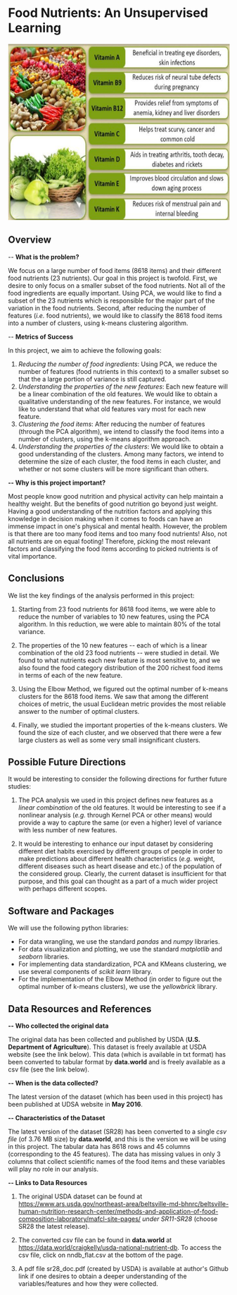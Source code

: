 # Food Nutrients: An Unsupervised Learning 
<p align="center">
<img src="Food_Nutrients.png" width=800, height=400>

## Overview

-- **What is the problem?**

We focus on a large number of food items (8618 items) and their different food nutrients (23 nutrients). Our goal in this project is twofold. First, we desire to only focus on a smaller subset of the food nutrients. Not all of the food ingredients are equally important. Using PCA, we would like to find a subset of the 23 nutrients which is responsible for the major part of the variation in the food nutrients. Second, after reducing the number of features (*i.e.* food nutrients), we would like to classify the 8618 food items into a number of clusters, using k-means clustering algorithm.  

-- **Metrics of Success**

In this project, we aim to achieve the following goals:

   1. *Reducing the number of food ingredients*: Using PCA, we reduce the number of features (food nutrients in this context) to a smaller subset so that the a large portion of variance is still captured.
   2. *Understanding the properties of the new features*: Each new feature will be a linear combination of the old features. We would like to obtain a qualitative understanding of the new features. For instance, we would like to understand that what old features vary most for each new feature.    
   3. *Clustering the food items*: After reducing the number of features (through the PCA algorithm), we intend to classify the food items into a number of clusters, using the k-means algorithm approach.
   4. *Understanding the properties of the clusters*: We would like to obtain a good understanding of the clusters. Among many factors, we intend to determine the size of each cluster, the food items in each cluster, and whether or not some clusters will be more significant than others.
   
**-- Why is this project important?**

Most people know good nutrition and physical activity can help maintain a healthy weight. But the benefits of good nutrition go beyond just weight. Having a good understanding of the nutrition factors and applying this knowledge in decision making when it comes to foods can have an immense impact in one's physical and mental health. However, the problem is that there are too many food items and too many food nutrients! Also, not all nutrients are on equal footing! Therefore, picking the most relevant factors and classifying the food items according to picked nutrients is of vital importance.

## Conclusions
We list the key findings of the analysis performed in this project:

 1. Starting from 23 food nutrients for 8618 food items, we were able to reduce the number of variables to 10 new features, using the PCA algorithm. In this reduction, we were able to maintain 80% of the total variance.
 
 2. The properties of the 10 new features -- each of which is a linear combination of the old 23 food nutrients -- were studied in detail. We found to what nutrients each new feature is most sensitive to, and we also found the food category distribution of the 200 richest food items in terms of each of the new feature. 
 
 3. Using the Elbow Method, we figured out the optimal number of k-means clusters for the 8618 food items. We saw that among the different choices of metric, the usual Euclidean metric provides the most reliable answer to the number of optimal clusters.
 
 4. Finally, we studied the important properties of the k-means clusters. We found the size of each cluster, and we observed that there were a few large clusters as well as some very small insignificant clusters.
 
## Possible Future Directions
It would be interesting to consider the following directions for further future studies:

  1. The PCA analysis we used in this project defines new features as a *linear combination* of the old features. It would be interesting to see if a nonlinear analysis (*e.g.* through Kernel PCA or other means) would provide a way to capture the same (or even a higher) level of variance with less number of new features.
  
  2. It would be interesting to enhance our input dataset by considering different diet habits exercised by different groups of people in order to make predictions about different health characteristics (*e.g.* weight, different diseases such as heart disease and etc.) of the population of the considered group. Clearly, the current dataset is insufficient for that purpose, and this goal can thought as a part of a much wider project with perhaps different scopes.
  
## Software and Packages
We will use the following python libraries:

   - For data wrangling, we use the standard *pandas* and *numpy* libraries.
   - For data visualization and plotting, we use the standard *matplotlib* and *seaborn* libraries.
   - For implementing data standardization, PCA and KMeans clustering, we use several components of *scikit learn* library.
   - For the implementation of the Elbow Method (in order to figure out the optimal number of k-means clusters), we use the *yellowbrick* library.

## Data Resources and References
**-- Who collected the original data**

The original data has been collected and published by USDA (**U.S. Department of Agriculture**). This dataset is freely available at USDA website (see the link below). This data (which is available in txt format) has been converted to tabular format by **data.world** and is freely available as a csv file (see the link below).

**-- When is the data collected?**

The latest version of the dataset (which has been used in this project) has been published at UDSA website in **May 2016**.

**-- Characteristics of the Dataset**

The latest version of the dataset (SR28) has been converted to a single *csv file* (of 3.76 MB size) by  **data.world**, and this is the version we will be using in this project. The tabular data has 8618 rows and 45 columns (corresponding to the 45 features). The data has missing values in only 3 columns that collect scientific names of the food items and these variables will play no role in our analysis. 

**-- Links to Data Resources**

  1. The original USDA dataset can be found at https://www.ars.usda.gov/northeast-area/beltsville-md-bhnrc/beltsville-human-nutrition-research-center/methods-and-application-of-food-composition-laboratory/mafcl-site-pages/  *under SR11-SR28* (choose SR28 the latest release).
  
  2. The converted csv file can be found in **data.world** at https://data.world/craigkelly/usda-national-nutrient-db. To access the csv file, click on nndb_flat.csv at the bottom of the page.
  
  3. A pdf file sr28_doc.pdf (created by USDA) is available at author's Github link if one desires to obtain a deeper understanding of the variables/features and how they were collected. 
